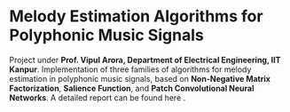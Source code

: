 # Melody Estimation Algorithms for Polyphonic Music Signals
Project under **Prof. Vipul Arora, Department of Electrical Engineering, IIT Kanpur**. Implementation of three families of algorithms for melody estimation in polyphonic music signals, based on **Non-Negative Matrix Factorization**, **Salience Function**, and **Patch Convolutional Neural Networks**. A detailed report can be found here .

